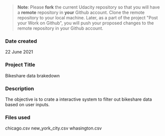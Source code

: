 >**Note**: Please **fork** the current Udacity repository so that you will have a **remote** repository in **your** Github account. Clone the remote repository to your local machine. Later, as a part of the project "Post your Work on Github", you will push your proposed changes to the remote repository in your Github account.

### Date created
22 June 2021

### Project Title
Bikeshare data brakedown

### Description
The objective is to crate a interactive system to filter out bikeshare data based on user inputs.

### Files used
chicago.csv
new_york_city.csv
whasington.csv


